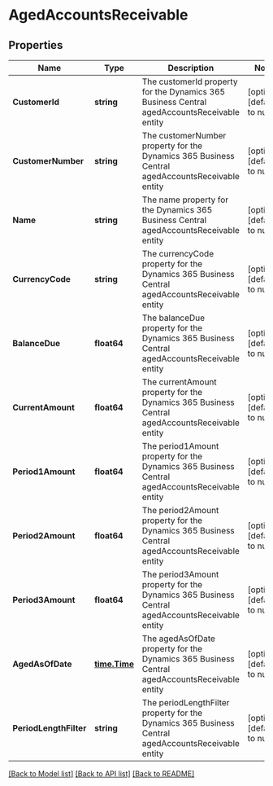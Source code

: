 # AgedAccountsReceivable

## Properties
Name | Type | Description | Notes
------------ | ------------- | ------------- | -------------
**CustomerId** | **string** | The customerId property for the Dynamics 365 Business Central agedAccountsReceivable entity | [optional] [default to null]
**CustomerNumber** | **string** | The customerNumber property for the Dynamics 365 Business Central agedAccountsReceivable entity | [optional] [default to null]
**Name** | **string** | The name property for the Dynamics 365 Business Central agedAccountsReceivable entity | [optional] [default to null]
**CurrencyCode** | **string** | The currencyCode property for the Dynamics 365 Business Central agedAccountsReceivable entity | [optional] [default to null]
**BalanceDue** | **float64** | The balanceDue property for the Dynamics 365 Business Central agedAccountsReceivable entity | [optional] [default to null]
**CurrentAmount** | **float64** | The currentAmount property for the Dynamics 365 Business Central agedAccountsReceivable entity | [optional] [default to null]
**Period1Amount** | **float64** | The period1Amount property for the Dynamics 365 Business Central agedAccountsReceivable entity | [optional] [default to null]
**Period2Amount** | **float64** | The period2Amount property for the Dynamics 365 Business Central agedAccountsReceivable entity | [optional] [default to null]
**Period3Amount** | **float64** | The period3Amount property for the Dynamics 365 Business Central agedAccountsReceivable entity | [optional] [default to null]
**AgedAsOfDate** | [**time.Time**](time.Time.md) | The agedAsOfDate property for the Dynamics 365 Business Central agedAccountsReceivable entity | [optional] [default to null]
**PeriodLengthFilter** | **string** | The periodLengthFilter property for the Dynamics 365 Business Central agedAccountsReceivable entity | [optional] [default to null]

[[Back to Model list]](../README.md#documentation-for-models) [[Back to API list]](../README.md#documentation-for-api-endpoints) [[Back to README]](../README.md)

